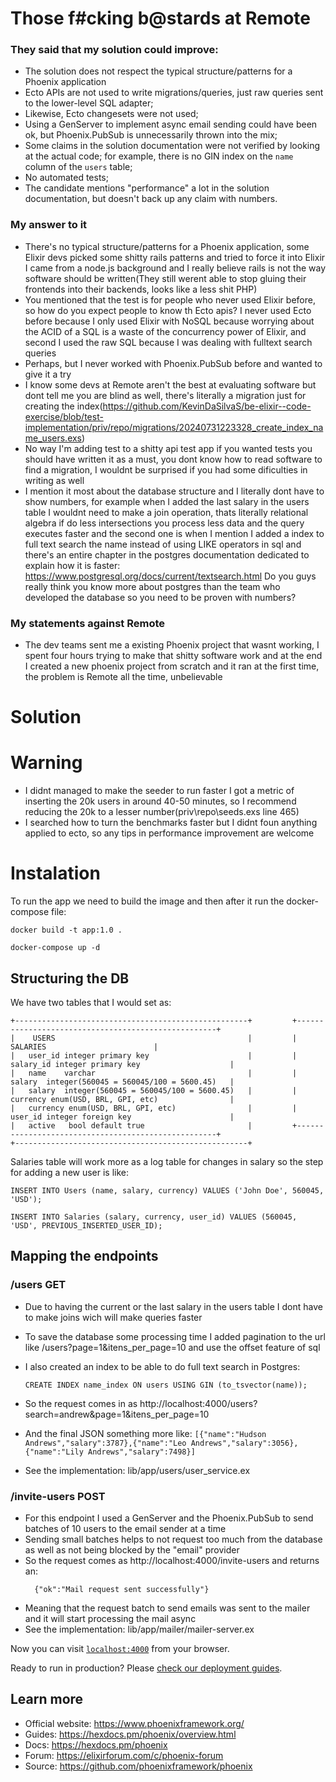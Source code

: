 # Those f#cking b@stards at Remote
### They said that my solution could improve:

- The solution does not respect the typical structure/patterns for a Phoenix application
- Ecto APIs are not used to write migrations/queries, just raw queries sent to the lower-level SQL adapter;
- Likewise, Ecto changesets were not used;
- Using a GenServer to implement async email sending could have been ok, but Phoenix.PubSub is unnecessarily thrown into the mix;
- Some claims in the solution documentation were not verified by looking at the actual code; for example, there is no GIN index on the `name` column of the `users` table;
- No automated tests;
- The candidate mentions "performance" a lot in the solution documentation, but doesn't back up any claim with numbers.

### My answer to it
  - There's no typical structure/patterns for a Phoenix application, some Elixir devs picked some shitty rails patterns and tried to force it into Elixir I came from a node.js background and I really believe rails is not the way software should be written(They still werent able to stop gluing their frontends into their backends, looks like a less shit PHP)
  - You mentioned that the test is for people who never used Elixir before, so how do you expect people to know th Ecto apis? I never used Ecto before because I only used Elixir with NoSQL because worrying about the ACID of a SQL is a waste of the concurrency power of Elixir, and second I used the raw SQL because I was dealing with fulltext search queries
  - Perhaps, but I never worked with Phoenix.PubSub before and wanted to give it a try
  - I know some devs at Remote aren't the best at evaluating software but dont tell me you are blind as well, there's literally a migration just for creating the index(https://github.com/KevinDaSilvaS/be-elixir--code-exercise/blob/test-implementation/priv/repo/migrations/20240731223328_create_index_name_users.exs)
  - No way I'm adding test to a shitty api test app if you wanted tests you should have written it as a must, you dont know how to read software to find a migration, I wouldnt be surprised if you had some dificulties in writing as well
  - I mention it most about the database structure and I literally dont have to show numbers, for example when I added the last salary in the users table I wouldnt need to make a join operation, thats literally relational algebra if do less intersections you process less data and the query executes faster and the second one is when I mention I added a index to full text search the name instead of using LIKE operators in sql and there's an entire chapter in the postgres documentation dedicated to explain how it is faster: https://www.postgresql.org/docs/current/textsearch.html Do you guys really think you know more about postgres than the team who developed the database so you need to be proven with numbers?

### My statements against Remote
  - The dev teams sent me a existing Phoenix project that wasnt working, I spent four hours trying to make that shitty software work and at the end I created a new phoenix project from scratch and it ran at the first time, the problem is Remote all the time, unbelievable

# Solution

# Warning
- I didnt managed to make the seeder to run faster I got a metric of inserting the 20k users in around 40-50 minutes, so I recommend reducing the 20k to a lesser number(priv\repo\seeds.exs line 465)
- I searched how to turn the benchmarks faster but I didnt foun anything applied to ecto, so any tips in performance improvement are welcome

# Instalation

To run the app we need to build the image and then after it run the docker-compose file:
```
docker build -t app:1.0 .

docker-compose up -d
```

## Structuring the DB

We have two tables that I would set as:

```
+----------------------------------------------------+         +----------------------------------------------------+
|    USERS                                           |         |                    SALARIES                        |
|   user_id integer primary key                      |         |   salary_id integer primary key                    |
|   name    varchar                                  |         |   salary  integer(560045 = 560045/100 = 5600.45)   |
|   salary  integer(560045 = 560045/100 = 5600.45)   |         |   currency enum(USD, BRL, GPI, etc)                |
|   currency enum(USD, BRL, GPI, etc)                |         |   user_id integer foreign key                      |
|   active   bool default true                       |         +----------------------------------------------------+
+----------------------------------------------------+
```

Salaries table will work more as a log table for changes in salary so the step for adding a new user is like:

```
INSERT INTO Users (name, salary, currency) VALUES ('John Doe', 560045, 'USD');

INSERT INTO Salaries (salary, currency, user_id) VALUES (560045, 'USD', PREVIOUS_INSERTED_USER_ID); 
```

## Mapping the endpoints

### /users GET
  -  Due to having the current or the last salary in the users table I dont have to make joins wich will make queries faster
  -  To save the database some processing time I added pagination to the url like /users?page=1&itens_per_page=10 and use the offset feature of sql
  -  I also created an index to be able to do full text search in Postgres:
      ```
      CREATE INDEX name_index ON users USING GIN (to_tsvector(name));
      ```
  - So the request comes in as http://localhost:4000/users?search=andrew&page=1&itens_per_page=10

  -  And the final JSON something more like:
    ```
         [{"name":"Hudson Andrews","salary":3787},{"name":"Leo Andrews","salary":3056},{"name":"Lily Andrews","salary":7498}]
    ```
  - See the implementation: lib/app/users/user_service.ex

### /invite-users POST
   - For this endpoint I used a GenServer and the Phoenix.PubSub to send batches of 10 users to the email sender at a time
   - Sending small batches helps to not request too much from the database as well as not being blocked by the "email" provider 
   - So the request comes as http://localhost:4000/invite-users and returns an:
     ```
       {"ok":"Mail request sent successfully"}
     ```
   - Meaning that the request batch to send emails was sent to the mailer and it will start processing the mail async
   - See the implementation: lib/app/mailer/mailer-server.ex



Now you can visit [`localhost:4000`](http://localhost:4000) from your browser.

Ready to run in production? Please [check our deployment guides](https://hexdocs.pm/phoenix/deployment.html).

## Learn more

  * Official website: https://www.phoenixframework.org/
  * Guides: https://hexdocs.pm/phoenix/overview.html
  * Docs: https://hexdocs.pm/phoenix
  * Forum: https://elixirforum.com/c/phoenix-forum
  * Source: https://github.com/phoenixframework/phoenix
